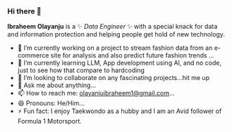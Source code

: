 ### Hi there 👋
**Ibraheem Olayanju** is a ✨ _Data Engineer_ ✨ with a special knack for data and information protection and helping people get hold of new technology.

- 🔭 I’m currently working on a project to stream fashion data from an e-commerce site for analysis and also predict future fashion trends ...
- 🌱 I’m currently learning LLM, App development using AI, and no code, just to see how that compare to hardcoding
- 👯 I’m looking to collaborate on any fascinating projects...hit me up
- 💬 Ask me about anything...
- 📫 How to reach me: olayanjuibraheem1@gmail.com...
- 😄 Pronouns: He/Him...
- ⚡ Fun fact: I enjoy Taekwondo as a hubby and I am an Avid follower of Formula 1 Motorsport.
